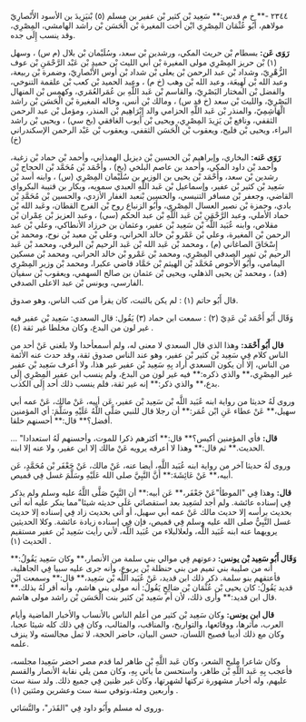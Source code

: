 ٢٣٤٤ -** خ م قدس:** سَعِيد بْن كثير بْن عفير بن مسلم (٥) بْنيَزِيدَ بن الأسود الأَنْصارِيّ مولاهم، أَبُو عُثْمَان المِصْرِي ابْن أخت المغيرة بْن الْحَسَن بْن راشد الهامشي، المِصْرِي، وقد ينسب إِلَى جده.

**رَوَى عَن:** بسطام بْن حريث المكي، ورشدين بْن سعد، وسُلَيْمان بْن بلال (م س) ، وسهل (١) بْن حريز المِصْرِي مولى المغيرة بْن أَبي الليث بْن حميد بْن عَبْد الرَّحْمَنِ بْن عوف الزُّهْرِيّ، وشداد بْن عبد الرحمن بْن يعلى بْن شداد بْن أوس الأَنْصارِيّ، وضمرة بْن ربيعة، وعبد الله بْن لَهِيعَة، وعبد الله بْن وهب (خ م) ، وعبد الحميد بْن كعب بْن علقمة التنوخي، والفضل بْن المختار البَصْرِيّ، والقاسم بْن عَبد اللَّهِ بن عُمَرالعُمَري، وكهمس بْن المنهال البَصْرِيّ، والليث بْن سعد (خ قد س) ، ومالك بْن أنس، وخاله المغيرة بْن الْحَسَن بْن راشد الْهَاشِمِيّ، والمنذر بْن عَبد اللَّهِ الحزامي والد إِبْرَاهِيم بْن المنذر، ومؤمل بْن عبد الرحمن الثقفي، ونافع بْن يَزِيدَ المِصْرِي، ويحيى بْن أيوب الغافقي (بخ سي) ، ويحيى بْن راشد البراء، ويحيى بْن فليح، ويعقوب بْن الْحَسَن الثقفي، ويعقوب بْن عَبْد الرحمن الإسكندراني (خ)

**رَوَى عَنه:** البخاري، وإبراهيم بْن الحسين بْن ديزيل الهمذاني، وأحمد بْن حماد بْن زغبة، وأحمد بْن داود المكي، وأحمد بن عاصم البلخي (بخ) ، وأَحْمَد بْن مُحَمَّد بْن الحجاج بْن رشدين بْن سعد، وأَحْمَد بْن يحيى بن الوزير بن سُلَيْمان المِصْرِي (س) ، وابنه أسد بْن سَعِيد بْن كثير بْن عفير، وإسماعيل بْن عَبد اللَّهِ العبدي سمويه، وبكار بن قتيبة البكرواي القاضي، وجعفر بْن مسافر التنيسي، والحسين بْنعبد الغفار الأزدي، والحسين بْن مُحَمَّدِ بْن بادي، وحمزة بْن نصير العسال المِصْرِي، وأَبُو الزنباع روح بْن الفرج القطان، وعَبد الله بْن حماد الأملي، وعبد الرَّحْمَنِ بْن عَبد اللَّهِ بْن عبد الحكم (سي) ، وعبد العزيز بْن عِمْران بْن مقلاص، وابنه عُبَيد اللَّه بْن سَعِيد بْن عفير، وعثمان بن خرزاد الأنطاكي، وعلي بْن عبد الرحمن بْن المغيرة، وعلي بْن عَمْرو بْن خالد الحراني، وعلي بْن معبد بْن نوح، ومحمد بْن إِسْحَاقَ الصاغاني (م) ، ومحمد بْن عَبد الله بْن عَبد الرحيم بْن البرقي، ومحمد بْن عَبد الرحيم بْن ثمير الصدفي المِصْرِي، ومحمد بْن عَمْرو بْن خالد الحراني، ومحمد بْن مسكين اليمامي، وأَبُو الأَحوص مُحَمَّد بْن الهيثم بْن حَمَّاد قاضي عكبرا، ومحمد بْن وزير المِصْرِي (قد) ، ومحمد بْن يحيى الذهلي، ويحيى بْن عثمان بن صالح السهمي، ويعقوب بْن سفيان الفارسي، ويونس بْن عبد الاعلى الصدفي.

قال أَبُو حاتم (١) : لم يكن بالثبت، كان يقرأ من كتب الناس، وهو صدوق.

وَقَال أَبُو أَحْمَد بْن عَدِيّ (٢) : سمعت ابن حماد (٣) يَقُول: قال السعدي: سَعِيد بْن عفير فيه غير لون من البدع، وكان مخلطا غير ثقة (٤) .

**قال أَبُو أَحْمَد:** وهذا الذي قال السعدي لا معنى له، ولم أسمعأحدا ولا بلغني عَنْ أحد من الناس كلام فِي سَعِيد بْن كثير بْن عفير، وهو عند الناس صدوق ثقة، وقد حدث عنه الأئمة من الناس، إلا أن يكون السعدي أراد بِهِ سَعِيد بْن عفير غير هذا، ولا أعرف سَعِيد بْن عفير غير المِصْرِي،** والذي ذكره:** فيه غير لون من البدع، ولم ينسب ابن عفير المِصْرِي إِلَى بدع،** والذي ذكر:** إنه غير ثقة، فلم ينسب ذلك أحد إِلَى الكذب.

وروى لَهُ حديثا من رواية ابنه عُبَيد اللَّه بْن سَعِيد بْن عفير، عَن أبيه، عَنْ مالك، عَنْ عمه أبي سهيل،** عَنْ عطاء عَنِ ابْن عُمَر:** أن رجلا قال للنبي صَلَّى اللَّهُ عَلَيْهِ وسَلَّمَ: أي المؤمنين أفضل؟** قال:** أحسنهم خلقا.

**قال:** فأي المؤمنين أكيس؟** قال:** أكثرهم ذكرا للموت، وأحسنهم لَهُ استعدادا" ... الحديث.** ثم قال:** وهذا لا أعرفه يرويه عَنْ مالك إلا ابن عفير، ولا عنه إلا ابنه.

وروى لَهُ حديثا آخر من رواية ابنه عُبَيد اللَّه، أيضا عنه، عَنْ مالك، عَنْ جَعْفَر بْن مُحَمَّدٍ، عَن أبيه،** عَنْ عَائِشَةَ:** أَنَّ النَّبِيَّ صلى الله عَلَيْهِ وسَلَّمَ غسل فِي قميص.

**قال:** وهذا فِي "الموطأ"عَنْ جَعْفَر،** عَن أبيه:** أن النَّبِيّ صَلَّى اللَّهُ عليه وسلم ولم يذكر فِي إسناده عائشة. ولم أجد لسَعِيد بعد استقصائي عَلَى حديثه شيئا"مما ينكر عليه أنه أتى بحديث برأسه إلا حديث مالك عَنْ عمه أبي سهيل، أو أتى بحديث زاد فِي إسناده إلا حديث غسل النَّبِيُّ صلى الله عليه وسلم فِي قميص، فإن فِي إسناده زيادة عائشة. وكلا الحديثين يرويهما عنه ابنه عُبَيد اللَّه، ولعلالبلاء من عُبَيد اللَّه، لأني رأيت سَعِيد بْن عفير مستقيم الحديث (١) .

**وَقَال أَبُو سَعِيد بْن يونس:** دعوتهم فِي موالي بني سلمة من الأنصار،** وكان سَعِيد يَقُولُ:** أنه من صليبة بني تميم من بني حنظلة بْن يربوع، وأنه جرى عليه سبيا فِي الجاهلية، فأعتقهم بنو سلمة. ذكر ذلك ابن قديد، عَنْ عُبَيد اللَّه بْن سَعِيد،** قال:** وسمعت ابْن قديد يَقُولُ: كان يحيى بْن عُثْمَان بْن صَالِحٍ يَقُولُ: أنه مولى بني هاشم، وأنه أقر لَهُ بذلك.** قال ابن قديد:** وأرى ذلك، لأن أم سَعِيد بْن كثير بنت الْحَسَن بْن راشد مولى هاشم.

**قال ابن يونس:** وكان سَعِيد بْن كثير من أعلم الناس بالأنساب والأخبار الماضية وأيام العرب، مآثرها، ووقائعها، والتواريخ، والمناقب، والمثالب، وكان فِي ذلك كله شيئا عجبا، وكان مع ذلك أديبا فصيح اللسان، حسن البيان، حاضر الحجة، لا تمل مجالسته ولا ينزف علمه.

وكان شاعرا مليح الشعر، وكان عَبد اللَّهِ بْن طاهر لما قدم مصر احضر سَعِيدا مجلسه، فأعجب بِهِ عَبد اللَّهِ بْن طاهر، واستحسن ما يأتي بِهِ، وكان ممن يلي نقابة الأنصار والقسم عليهم، وله أخبار مشهورة تركتها لشهرتها، وكان غير ظنين فِي جميع ذلك. ولد سنة ست وأربعين ومئة،وتوفي سنة ست وعشرين ومئتين (١) .

وروى له مسلم وأَبُو داود فِي "القَدَر"، والنَّسَائي.